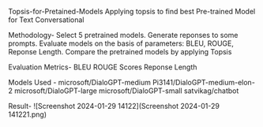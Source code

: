 Topsis-for-Pretained-Models
Applying topsis to find best Pre-trained Model for Text Conversational

Methodology-
Select 5 pretrained models.
Generate reponses to some prompts.
Evaluate models on the basis of parameters: BLEU, ROUGE, Reponse Length.
Compare the pretrained models by applying Topsis

Evaluation Metrics-
BLEU
ROUGE Scores
Reponse Length

Models Used -
microsoft/DialoGPT-medium
Pi3141/DialoGPT-medium-elon-2
microsoft/DialoGPT-large
microsoft/DialoGPT-small
satvikag/chatbot

Result-
![Screenshot 2024-01-29 14122](Screenshot 2024-01-29 141221.png)
